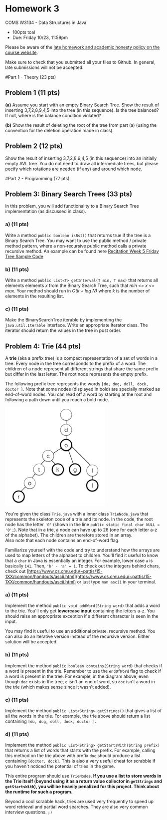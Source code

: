 # Homework 3
COMS W3134 - Data Structures in Java
* 100pts toal
* Due: Friday 10/23,  11:59pm


Please be aware of the [late homework and academic honesty policy on the course website](http://www.cs.columbia.edu/~bauer/cs3134/homework.html).


Make sure to check that you submitted all your files to Github. In general, late submissions will not be accepted.


#Part 1 - Theory (23 pts)

## Problem 1 (11 pts)
**(a)** Assume  you  start  with  an  empty Binary Search Tree. Show  the  result  of  inserting  3,7,2,8,9,4,5 into the tree (in this sequence). Is the tree balanced? If not, where is the balance condition violated?

**(b)** Show the result of deleting the root of the tree from part (a) (using the convention for the deletion operation made in class).

## Problem 2 (12 pts)
Show the result of inserting 3,7,2,8,9,4,5 (in this sequence) into an initially empty AVL tree.  You do not need to draw all intermediate trees, but please pecify which rotations are needed (if any) and around which node.

#Part 2 - Programming (77 pts)

## Problem 3: Binary Search Trees   (33 pts)
In this problem, you will add functionality to a Binary Search Tree implementation (as discussed in class).

### a) (11 pts)
Write a method `public boolean isBst()` that returns true if the tree is a Binary Search Tree. You may want to use the public method / private method pattern, where a non-recursive public method calls a private recursive method. An example can be found here [Recitation Week 5 Friday Tree Sample Code](https://github.com/cs3134/recitations/blob/master/week5-fri/basic-tree/src/Tree.java)

### b) (11 pts)
Write a method `public List<T> getInterval(T min, T max)` that returns all elements elements *x* from the Binary Search Tree, such that *min <= x <= max*. Your method should run in *O(k + log N)* where *k* is the number of elements in the resulting list.

### c) (11 pts)
Make the BinarySearchTree iterable by implementing the `java.util.Iterable` interface. Write an appropriate Iterator class. The iterator should return the values in the tree in post order. 

## Problem 4: Trie (44 pts)

A **trie** (aka a prefix tree)  is a compact representation of a set of words in a tree. Every node in the tree corresponds to the prefix of a word. The children of a node represent all different strings that share the same prefix but differ in the last letter. The root node represents the empty prefix.

The following prefix tree represents the words `[do, dog, doll, dock, doctor ]`. Note that some nodes (displayed in bold) are specially marked as end-of-word nodes. You can read off a word by starting at the root and following a path down until you reach a bold node.

![./trie.pdf](./trie.png)

You're given the class `Trie.java` with a inner class `TrieNode.java` that represents the skeleton code of a trie and its node. In the code, the root node has the letter `'0'` (shown in the line `public static final char NULL = '0';`). Note that in a trie, a node can have up to 26 (one for each letter a-z of the alphabet). The children are therefore stored in an array.  
Also note that each node contains an end-of-word flag.

Familiarize yourself with the code and try to understand how the arrays are used to map letters of the alphabet to children.
You'll  find it useful to know that a `char` in Java is essentially an integer. For example, lower case `a` is basically `141`. Then, `'b' - 'a' = 1`. To check out the integers behind chars, check out [https://www.cs.cmu.edu/~pattis/15-1XX/common/handouts/ascii.html](https://www.cs.cmu.edu/~pattis/15-1XX/common/handouts/ascii.html) or just type `man ascii` in your terminal.

### a) (11 pts)

Implement the method `public void addWord(String word)` that adds a word to the trie. You'll only get **lowercase input** containing the letters a-z. You should raise an appropriate exception if a different character is seen in the input.

You may find it useful to use an additional private, recursive method. You can also do an iterative version instead of the recursive version. Either solution will be accepted. 

### b) (11 pts)

Implement the method `public boolean contains(String word)` that checks if a word is present in the trie. Remember to use the `endOfWord` flag to check if a word is present in the tree. For example, in the diagram above, even though `doc` exists in the tree, `c` isn't an end of word, so `doc` isn't a word in the trie (which makes sense since it wasn't added).

### c) (11 pts)

Implement the method `public List<String> getStrings()` that gives a list of all the words in the trie. For example, the trie above should return a list containing `[do, dog, doll, dock, doctor ]`.

### d) (11 pts)

Implement the method `public List<String> getStartsWith(String prefix)` that returns a list of words that starts with the prefix. For example, calling this method on the trie above with prefix `doc` should produce a list containing `[doctor, dock]`. This is also a very useful cheat for scrabble if you haven't noticed the potential of tries in the game.

This entire program should use `TrieNode`s. **If you use a list to store words in the Trie itself (beyond using it as a return value collector in `getStrings` and `getStartsWith`), you will be heavily penalized for this project. Think about the runtime for such a program.**

Beyond a cool scrabble hack, tries are used very frequently to speed up word retrieval and partial word searches. They are also very common interview questions. `;)`
